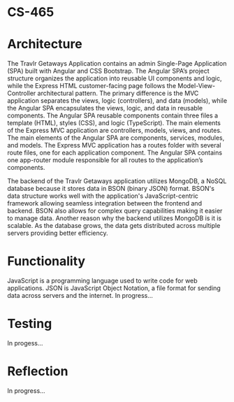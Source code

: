 # CS-465

# Architecture

The Travlr Getaways Application contains an admin Single-Page Application (SPA) built with Angular and CSS Bootstrap. The Angular SPA’s project structure organizes the application into reusable UI components and logic, while the Express HTML customer-facing page follows the Model-View-Controller architectural pattern. The primary difference is the MVC application separates the views, logic (controllers), and data (models), while the Angular SPA encapsulates the views, logic, and data in reusable components. The Angular SPA reusable components contain three files a template (HTML), styles (CSS), and logic (TypeScript). The main elements of the Express MVC application are controllers, models, views, and routes. The main elements of the Angular SPA are components, services, modules, and models. The Express MVC application has a routes folder with several route files, one for each application component. The Angular SPA contains one app-router module responsible for all routes to the application’s components.

The backend of the Travlr Getaways application utilizes MongoDB, a NoSQL database because it stores data in BSON (binary JSON) format. BSON's data structure works well with the application's JavaScript-centric framework allowing seamless integration between the frontend and backend. BSON also allows for complex query capabilities making it easier to manage data. Another reason why the backend utilizes MongoDB is it is scalable. As the database grows, the data gets distributed across multiple servers providing better efficiency.

# Functionality

JavaScript is a programming language used to write code for web applications. JSON is JavaScript Object Notation, a file format for sending data across servers and the internet.
In progress...

# Testing

In progess...

# Reflection

In progress...
